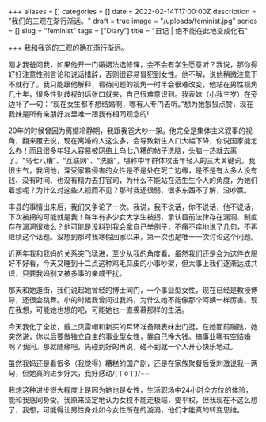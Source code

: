 +++
aliases = []
categories = []
date = 2022-02-14T17:00:00Z
description = "我们的三观在渐行渐远。"
draft = true
image = "/uploads/feminist.jpg"
series = []
slug = "feminist"
tags = ["Diary"]
title = "日记 | 绝不能在此地变成化石"

+++
我和我爸的三观的确在渐行渐远。

刚才我爸问我，如果他开一门婚姻法选修课，会不会有学生愿意听？我说，那你得好好注意性别言论和说话措辞，否则很容易冒犯到女性。他不解，说他稍微注意下不就行了。我只能跟他解释，看待问题的视角一时半会很难改变，他站在男性视角几十年，很多性别歧视的话张口就来，自己很难意识到。我表妹（小我三岁）在旁边补了一句：“现在女生都不想结婚啊，哪有人专门去听。”想为她狠狠点赞，现在我妹是所有亲朋好友里唯一跟我有相同观念的!

20年的时候曾因为离婚冷静期，我跟我爸大吵一架。他完全是集体主义叙事的视角，翻来覆去说，现在离婚的人这么多，会导致新生人口大幅下降，你说国家能怎么办！而且很多年轻人容易被网络上乌七八糟的帖子洗脑，头脑一热就去离了。“乌七八糟”、“互联网”、“洗脑”，堪称中年群体攻击年轻人的三大关键词。我很生气，我问他，深受家暴侵害的女性是不是处在死亡边缘，是不是有太多人没有钱、没有时间、也没有精力去打官司，为什么不能站在活生生个人的角度，为她们着想呢？为什么对这些人视而不见？那时我还很弱，很多东西不了解，没吵赢。  

丰县的事情出来后，我们又争论了一次。我说，我不说话，你不说话，他不说话，下次被拐的可能就是我！每年有多少女大学生被拐，承认目前法律存在漏洞、制度存在漏洞很难么？他可能是没料到我会拿自己举例子，不痛不痒地说了几句，不再继续这个话题。没想到那时我寒假回家以来，第一次也是唯一一次讨论这个问题。

近两年我和我妈的关系突飞猛进，至少从我的角度看。虽然我们还是会为这件衣服好不好看，今天又睡到十二点这种鸡毛蒜皮的小事吵架，但大事上我们逐渐达成共识，只要我妈别又被多事的亲戚干扰。

那天和她逛街，我们说起她曾经的博士同门，一个事业型女性，现在已经是教授博导，还很会跳舞。小的时候我曾问过我妈，为什么她不能像那个阿姨一样厉害。现在我想，可能她也想的吧，可能她也一直羡慕那样的生活。

今天我化了全妆，戴上贝雷帽和新买的耳环准备跟表妹出门逛，在她面前蹦跶，她突然说，你以后要做独立自主的事业型女性，靠自己挣大钱。搞事业哪有空结婚啊？我问。那就随缘吧，先碰到好的再说，碰不到就一个人开心快乐地过。

虽然我妈还是看很多（我觉得）糟糕的国产剧，还是在家族聚餐后受刺激说我一两句，但她真的进步好大，我好感动/(ㄒoㄒ)/\~\~

我想这种进步很大程度上是因为她也是女性，生活职场中24小时全方位的体验，能和我感同身受。我原来坚定地认为女权不能走极端，要平权，但我现在不这么想了，我想，可能得让男性身处如今女性所在的漩涡，他们才能真的转变思维。